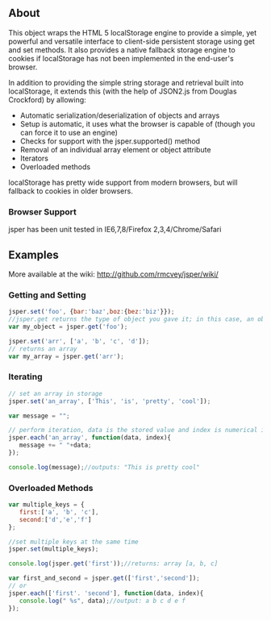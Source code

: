 ## About
This object wraps the HTML 5 localStorage engine to provide a simple, yet powerful and versatile interface to client-side persistent storage using get and set methods. It also provides a native fallback storage engine to cookies if localStorage has not been implemented in the end-user's browser.

In addition to providing the simple string storage and retrieval built into localStorage, it extends this (with the help of JSON2.js from Douglas Crockford) by allowing:
* Automatic serialization/deserialization of objects and arrays
* Setup is automatic, it uses what the browser is capable of (though you can force it to use an engine)
* Checks for support with the jsper.supported() method
* Removal of an individual array element or object attribute
* Iterators
* Overloaded methods
	
localStorage has pretty wide support from modern browsers, but will fallback to cookies in older browsers.

### Browser Support
jsper has been unit tested in IE6,7,8/Firefox 2,3,4/Chrome/Safari

## Examples
More available at the wiki: http://github.com/rmcvey/jsper/wiki/

### Getting and Setting
```js
jsper.set('foo', {bar:'baz',boz:{bez:'biz'}});
//jsper.get returns the type of object you gave it; in this case, an object
var my_object = jsper.get('foo');

jsper.set('arr', ['a', 'b', 'c', 'd']);
// returns an array
var my_array = jsper.get('arr');
```

### Iterating
```js
// set an array in storage
jsper.set('an_array', ['This', 'is', 'pretty', 'cool']);

var message = "";

// perform iteration, data is the stored value and index is numerical index
jsper.each('an_array', function(data, index){
   message += " "+data;
});

console.log(message);//outputs: "This is pretty cool"
```

### Overloaded Methods
```js
var multiple_keys = {
   first:['a', 'b', 'c'],
   second:['d','e','f']
};

//set multiple keys at the same time
jsper.set(multiple_keys);

console.log(jsper.get('first'));//returns: array [a, b, c]

var first_and_second = jsper.get(['first','second']);
// or 
jsper.each(['first'. 'second'], function(data, index){
   console.log(" %s", data);//output: a b c d e f
});
```